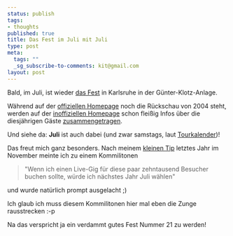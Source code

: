 ```yaml
--- 
status: publish
tags: 
- thoughts
published: true
title: Das Fest im Juli mit Juli
type: post
meta: 
  tags: ""
  _sg_subscribe-to-comments: kit@gmail.com
layout: post
---
```

Bald, im Juli, ist wieder <a href="http://www.dasfest-karlsruhe.de/">das Fest</a> in Karlsruhe in der Günter-Klotz-Anlage.

Während auf der <a href="http://www.dasfest-karlsruhe.de/">offiziellen Homepage</a> noch die Rückschau von 2004 steht, werden auf der <a href="http://www.das-fest-karlsruhe.de/">inoffiziellen Homepage</a> schon fleißig Infos über die diesjährigen Gäste <a href="http://forum.webmart.de/wmmsg.cfm?id=1635635&d=90&a=1&t=2359629">zusammengetragen</a>.

Und siehe da: <strong>Juli</strong> ist auch dabei (und zwar samstags, laut <a href="http://www.ass-concerts.de/kuenstler.php3?kuenstlerauswahl=174">Tourkalender</a>)!

Das freut mich ganz besonders. Nach meinem <a href="http://fredericiana.de/archives/2004/11/13/es-ist-juli/">kleinen Tip</a> letztes Jahr im November meinte ich zu einem Kommilitonen <blockquote>"Wenn ich einen Live-Gig für diese paar zehntausend Besucher buchen sollte, würde ich nächstes Jahr Juli wählen"</blockquote> und wurde natürlich prompt ausgelacht ;)

Ich glaub ich muss diesem Kommilitonen hier mal eben die Zunge rausstrecken :-p

Na das verspricht ja ein verdammt gutes Fest Nummer 21 zu werden!
